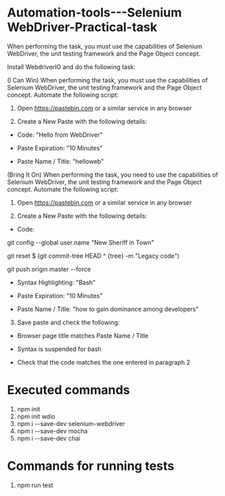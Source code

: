 # Automation-tools---Selenium WebDriver-Practical-task
When performing the task, you must use the capabilities of Selenium WebDriver, the unit testing framework and the Page Object concept.

Install  WebdriverIO  and do the following task:

(I Can Win) When performing the task, you must use the capabilities of Selenium WebDriver, the unit testing framework and the Page Object concept. Automate the following script:

1. Open https://pastebin.com or a similar service in any browser

2. Create a New Paste with the following details:

* Code: "Hello from WebDriver"

* Paste Expiration: "10 Minutes"

* Paste Name / Title: "helloweb"


(Bring It On) When performing the task, you need to use the capabilities of Selenium WebDriver, the unit testing framework and the Page Object concept. Automate the following script:

1. Open https://pastebin.com or a similar service in any browser

2. Create a New Paste with the following details:

* Code:

git config --global user.name "New Sheriff in Town"

git reset $ (git commit-tree HEAD ^ {tree} -m "Legacy code")

git push origin master --force

* Syntax Highlighting: "Bash"

* Paste Expiration: "10 Minutes"

* Paste Name / Title: "how to gain dominance among developers"

3. Save paste and check the following:

* Browser page title matches Paste Name / Title

* Syntax is suspended for bash

* Check that the code matches the one entered in paragraph 2

# Executed commands
1. npm init
2. npm init wdio
3. npm i --save-dev selenium-webdriver
4. npm i --save-dev mocha
5. npm i --save-dev chai

# Commands for running tests
1. npm run test
